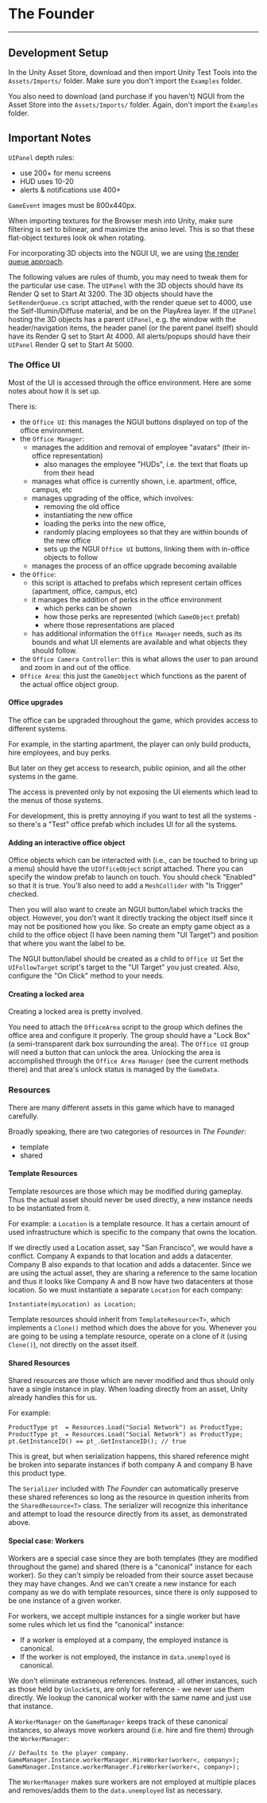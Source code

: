 # The Founder
-------------

## Development Setup
In the Unity Asset Store, download and then import Unity Test Tools into
the `Assets/Imports/` folder. Make sure you don't import the `Examples`
folder.

You also need to download (and purchase if you haven't) NGUI from the Asset
Store into the `Assets/Imports/` folder. Again, don't import the `Examples`
folder.

## Important Notes

`UIPanel` depth rules:
- use 200+ for menu screens
- HUD uses 10-20
- alerts & notifications use 400+

`GameEvent` images must be 800x440px.

When importing textures for the Browser mesh into Unity, make sure filtering is set to bilinear,
and maximize the aniso level. This is so that these flat-object textures look ok when rotating.

For incorporating 3D objects into the NGUI UI, we are using [the render queue approach](http://spaceandtim.es/posts/clipping-3d-objects-in-ngui).

The following values are rules of thumb, you may need to tweak them for the particular use case.
The `UIPanel` with the 3D objects should have its Render Q set to Start At 3200.
The 3D objects should have the `SetRenderQueue.cs` script attached, with the render queue set to 4000, use the Self-Illumin/Diffuse material, and be on the PlayArea layer.
If the `UIPanel` hosting the 3D objects has a parent `UIPanel`, e.g. the window with the header/navigation items, the header panel (or the parent panel itself) should have its Render Q set to Start At 4000.
All alerts/popups should have their `UIPanel` Render Q set to Start At 5000.

### The Office UI

Most of the UI is accessed through the office environment. Here are some notes about how it is set up.

There is:

- the `Office UI`: this manages the NGUI buttons displayed on top of the office environment.
- the `Office Manager`:
    - manages the addition and removal of employee "avatars" (their in-office representation)
        - also manages the employee "HUDs", i.e. the text that floats up from their head
    - manages what office is currently shown, i.e. apartment, office, campus, etc
    - manages upgrading of the office, which involves:
        - removing the old office
        - instantiating the new office
        - loading the perks into the new office,
        - randomly placing employees so that they are within bounds of the new office
        - sets up the NGUI `Office UI` buttons, linking them with in-office objects to follow
    - manages the process of an office upgrade becoming available
- the `Office`:
    - this script is attached to prefabs which represent certain offices (apartment, office, campus, etc)
    - it manages the addition of perks in the office environment
        - which perks can be shown
        - how those perks are represented (which `GameObject` prefab)
        - where those representations are placed
    - has additional information the `Office Manager` needs, such as its bounds and what UI elements are available and what objects they should follow.
- the `Office Camera Controller`: this is what allows the user to pan around and zoom in and out of the office.
- `Office Area`: this just the `GameObject` which functions as the parent of the actual office object group.

#### Office upgrades

The office can be upgraded throughout the game, which provides access to different systems.

For example, in the starting apartment, the player can only build products, hire employees, and buy perks.

But later on they get access to research, public opinion, and all the other systems in the game.

The access is prevented only by not exposing the UI elements which lead to the menus of those systems.

For development, this is pretty annoying if you want to test all the systems - so there's a "Test" office prefab which includes UI for all the systems.

#### Adding an interactive office object

Office objects which can be interacted with (i.e., can be touched to bring up a menu) should have the `UIOfficeObject` script attached. There you can specify the window prefab to launch on touch. You should check "Enabled" so that it is true. You'll also need to add a `MeshCollider` with "Is Trigger" checked.

Then you will also want to create an NGUI button/label which tracks the object. However, you don't want it directly tracking the object itself since it may not be positioned how you like. So create an empty game object as a child to the office object (I have been naming them "UI Target") and position that where you want the label to be.

The NGUI button/label should be created as a child to `Office UI`  Set the `UIFollowTarget` script's target to the "UI Target" you just created. Also, configure the "On Click" method to your needs.

#### Creating a locked area

Creating a locked area is pretty involved.

You need to attach the `OfficeArea` script to the group which defines the office area and configure it properly. The group should have a "Lock Box" (a semi-transparent dark box surrounding the area). The `Office UI` group will need a button that can unlock the area. Unlocking the area is accomplished through the `Office Area Manager` (see the current methods there) and that area's unlock status is managed by the `GameData`.

### Resources

There are many different assets in this game which have to managed carefully.

Broadly speaking, there are two categories of resources in _The Founder_:

- template
- shared

#### Template Resources
Template resources are those which may be modified during gameplay. Thus the actual asset should never be used directly,
a new instance needs to be instantiated from it.

For example: a `Location` is a template resource. It has a certain amount of used infrastructure which is specific to the company
that owns the location.

If we directly used a Location asset, say "San Francisco", we would have a conflict. Company A expands to that location and adds a datacenter.
Company B also expands to that location and adds a datacenter. Since we are using the actual asset, they are sharing a reference to the same location
and thus it looks like Company A and B now have two datacenters at those location. So we must instantiate a separate `Location` for each company:

    Instantiate(myLocation) as Location;

Template resources should inherit from `TemplateResource<T>`, which implements a `Clone()` method which does the above for you. Whenever you are going to be using
a template resource, operate on a clone of it (using `Clone()`), not directly on the asset itself.

#### Shared Resources
Shared resources are those which are never modified and thus should only have a single instance in play. When loading directly from an asset, Unity already handles this for us.

For example:

    ProductType pt  = Resources.Load("Social Network") as ProductType;
    ProductType pt_ = Resources.Load("Social Network") as ProductType;
    pt.GetInstanceID() == pt_.GetInstanceID(); // true

This is great, but when serialization happens, this shared reference might be broken into separate instances if both company A and company B have this product type.

The `Serializer` included with _The Founder_ can automatically preserve these shared references so long as the resource in question inherits from the `SharedResource<T>` class.
The serializer will recognize this inheritance and attempt to load the resource directly from its asset, as demonstrated above.

#### Special case: Workers

Workers are a special case since they are both templates (they are modified throughout the game) and shared (there is a "canonical" instance for each worker). So they can't simply be reloaded from
their source asset because they may have changes. And we can't create a new instance for each company as we do with template resources, since there is only supposed to be one instance of a given worker.

For workers, we accept multiple instances for a single worker but have some rules which let us find the "canonical" instance:

- If a worker is employed at a company, the employed instance is canonical.
- If the worker is not employed, the instance in `data.unemployed` is canonical.

We don't eliminate extraneous references. Instead, all other instances, such as those held by `UnlockSet`s, are only for reference - we never use them directly. We lookup the canonical worker with the same name and just use that instance.

A `WorkerManager` on the `GameManager` keeps track of these canonical instances, so always move workers around (i.e. hire and fire them) through the `WorkerManager`:

    // Defaults to the player company.
    GameManager.Instance.workerManager.HireWorker(worker<, company>);
    GameManager.Instance.workerManager.FireWorker(worker<, company>);

The `WorkerManager` makes sure workers are not employed at multiple places and removes/adds them to the `data.unemployed` list as necessary.